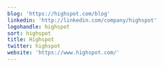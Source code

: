 ```yaml
---
blog: 'https://highspot.com/blog'
linkedin: 'http://linkedin.com/company/highspot'
logohandle: highspot
sort: highspot
title: Highspot
twitter: highspot
website: 'https://www.highspot.com/'
---
```


